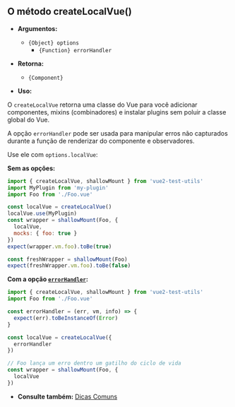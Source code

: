 ## O método createLocalVue()

- **Argumentos:**

  - `{Object} options`
    - `{Function} errorHandler`

- **Retorna:**

  - `{Component}`

- **Uso:**

O `createLocalVue` retorna uma classe do Vue para você adicionar componentes, mixins (combinadores) e instalar plugins sem poluir a classe global do Vue.

A opção `errorHandler` pode ser usada para manipular erros não capturados durante a função de renderizar do componente e observadores.

Use ele com `options.localVue`:

**Sem as opções:**

```js
import { createLocalVue, shallowMount } from 'vue2-test-utils'
import MyPlugin from 'my-plugin'
import Foo from './Foo.vue'

const localVue = createLocalVue()
localVue.use(MyPlugin)
const wrapper = shallowMount(Foo, {
  localVue,
  mocks: { foo: true }
})
expect(wrapper.vm.foo).toBe(true)

const freshWrapper = shallowMount(Foo)
expect(freshWrapper.vm.foo).toBe(false)
```

**Com a opção [`errorHandler`](https://vuejs.org/v2/api/#errorHandler):**

```js
import { createLocalVue, shallowMount } from 'vue2-test-utils'
import Foo from './Foo.vue'

const errorHandler = (err, vm, info) => {
  expect(err).toBeInstanceOf(Error)
}

const localVue = createLocalVue({
  errorHandler
})

// Foo lança um erro dentro um gatilho do ciclo de vida
const wrapper = shallowMount(Foo, {
  localVue
})
```

- **Consulte também:** [Dicas Comuns](../guides/common-tips.md#applying-global-plugins-and-mixins)
